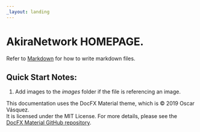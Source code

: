 ```yaml
---
_layout: landing
---
```


# **AkiraNetwork HOMEPAGE**.

Refer to [Markdown](http://daringfireball.net/projects/markdown/) for how to write markdown files.

## Quick Start Notes:

1. Add images to the *images* folder if the file is referencing an image.




This documentation uses the DocFX Material theme, which is © 2019 Oscar Vásquez.  
It is licensed under the MIT License. For more details, please see the  
[DocFX Material GitHub repository](https://github.com/ovasquez/docfx-material).

